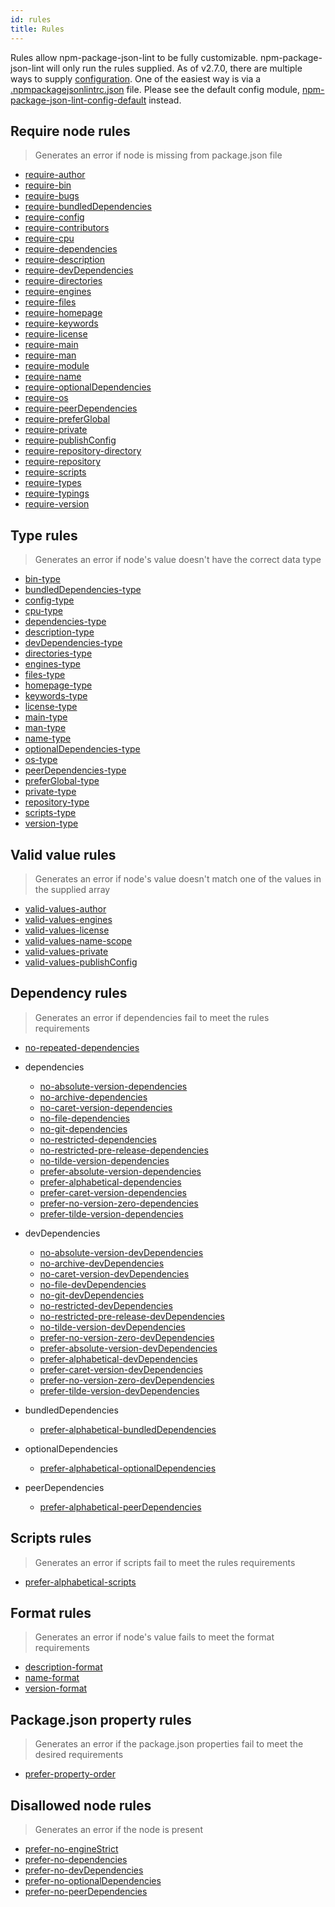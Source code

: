 ```yaml
---
id: rules
title: Rules
---
```


Rules allow npm-package-json-lint to be fully customizable. npm-package-json-lint will only run the rules supplied. As of v2.7.0, there are multiple ways to supply [configuration](configuration.md). One of the easiest way is via a [.npmpackagejsonlintrc.json](rcfile-example.md) file. Please see the default config module, [npm-package-json-lint-config-default](https://github.com/tclindner/npm-package-json-lint-config-default) instead.

## Require node rules

> Generates an error if node is missing from package.json file

* [require-author](rules/required-node/require-author.md)
* [require-bin](rules/required-node/require-bin.md)
* [require-bugs](rules/required-node/require-bugs.md)
* [require-bundledDependencies](rules/required-node/require-bundledDependencies.md)
* [require-config](rules/required-node/require-config.md)
* [require-contributors](rules/required-node/require-contributors.md)
* [require-cpu](rules/required-node/require-cpu.md)
* [require-dependencies](rules/required-node/require-dependencies.md)
* [require-description](rules/required-node/require-description.md)
* [require-devDependencies](rules/required-node/require-devDependencies.md)
* [require-directories](rules/required-node/require-directories.md)
* [require-engines](rules/required-node/require-engines.md)
* [require-files](rules/required-node/require-files.md)
* [require-homepage](rules/required-node/require-homepage.md)
* [require-keywords](rules/required-node/require-keywords.md)
* [require-license](rules/required-node/require-license.md)
* [require-main](rules/required-node/require-main.md)
* [require-man](rules/required-node/require-man.md)
* [require-module](rules/required-node/require-module.md)
* [require-name](rules/required-node/require-name.md)
* [require-optionalDependencies](rules/required-node/require-optionalDependencies.md)
* [require-os](rules/required-node/require-os.md)
* [require-peerDependencies](rules/required-node/require-peerDependencies.md)
* [require-preferGlobal](rules/required-node/require-preferGlobal.md)
* [require-private](rules/required-node/require-private.md)
* [require-publishConfig](rules/required-node/require-publishConfig.md)
* [require-repository-directory](rules/required-node/require-repository-directory.md)
* [require-repository](rules/required-node/require-repository.md)
* [require-scripts](rules/required-node/require-scripts.md)
* [require-types](rules/required-node/require-types.md)
* [require-typings](rules/required-node/require-typings.md)
* [require-version](rules/required-node/require-version.md)

## Type rules

> Generates an error if node's value doesn't have the correct data type

* [bin-type](rules/type/bin-type.md)
* [bundledDependencies-type](rules/type/bundledDependencies-type.md)
* [config-type](rules/type/config-type.md)
* [cpu-type](rules/type/cpu-type.md)
* [dependencies-type](rules/type/dependencies-type.md)
* [description-type](rules/type/description-type.md)
* [devDependencies-type](rules/type/devDependencies-type.md)
* [directories-type](rules/type/directories-type.md)
* [engines-type](rules/type/engines-type.md)
* [files-type](rules/type/files-type.md)
* [homepage-type](rules/type/homepage-type.md)
* [keywords-type](rules/type/keywords-type.md)
* [license-type](rules/type/license-type.md)
* [main-type](rules/type/main-type.md)
* [man-type](rules/type/man-type.md)
* [name-type](rules/type/name-type.md)
* [optionalDependencies-type](rules/type/optionalDependencies-type.md)
* [os-type](rules/type/os-type.md)
* [peerDependencies-type](rules/type/peerDependencies-type.md)
* [preferGlobal-type](rules/type/preferGlobal-type.md)
* [private-type](rules/type/private-type.md)
* [repository-type](rules/type/repository-type.md)
* [scripts-type](rules/type/scripts-type.md)
* [version-type](rules/type/version-type.md)


## Valid value rules

> Generates an error if node's value doesn't match one of the values in the supplied array

* [valid-values-author](rules/valid-values/valid-values-author.md)
* [valid-values-engines](rules/valid-values/valid-values-engines.md)
* [valid-values-license](rules/valid-values/valid-values-license.md)
* [valid-values-name-scope](rules/valid-values/valid-values-name-scope.md)
* [valid-values-private](rules/valid-values/valid-values-private.md)
* [valid-values-publishConfig](rules/valid-values/valid-values-publishConfig.md)

## Dependency rules

> Generates an error if dependencies fail to meet the rules requirements

* [no-repeated-dependencies](rules/dependencies/no-repeated-dependencies.md)

* dependencies
  * [no-absolute-version-dependencies](rules/dependencies/no-absolute-version-dependencies.md)
  * [no-archive-dependencies](rules/dependencies/no-archive-dependencies.md)
  * [no-caret-version-dependencies](rules/dependencies/no-caret-version-dependencies.md)
  * [no-file-dependencies](rules/dependencies/no-file-dependencies.md)
  * [no-git-dependencies](rules/dependencies/no-git-dependencies.md)
  * [no-restricted-dependencies](rules/dependencies/no-restricted-dependencies.md)
  * [no-restricted-pre-release-dependencies](rules/dependencies/no-restricted-pre-release-dependencies.md)
  * [no-tilde-version-dependencies](rules/dependencies/no-tilde-version-dependencies.md)
  * [prefer-absolute-version-dependencies](rules/dependencies/prefer-absolute-version-dependencies.md)
  * [prefer-alphabetical-dependencies](rules/dependencies/prefer-alphabetical-dependencies.md)
  * [prefer-caret-version-dependencies](rules/dependencies/prefer-caret-version-dependencies.md)
  * [prefer-no-version-zero-dependencies](rules/dependencies/prefer-no-version-zero-dependencies.md)
  * [prefer-tilde-version-dependencies](rules/dependencies/prefer-tilde-version-dependencies.md)
* devDependencies
  * [no-absolute-version-devDependencies](rules/dependencies/no-absolute-version-devDependencies.md)
  * [no-archive-devDependencies](rules/dependencies/no-archive-devDependencies.md)
  * [no-caret-version-devDependencies](rules/dependencies/no-caret-version-devDependencies.md)
  * [no-file-devDependencies](rules/dependencies/no-file-devDependencies.md)
  * [no-git-devDependencies](rules/dependencies/no-git-devDependencies.md)
  * [no-restricted-devDependencies](rules/dependencies/no-restricted-devDependencies.md)
  * [no-restricted-pre-release-devDependencies](rules/dependencies/no-restricted-pre-release-devDependencies.md)
  * [no-tilde-version-devDependencies](rules/dependencies/no-tilde-version-devDependencies.md)
  * [prefer-no-version-zero-devDependencies](rules/dependencies/prefer-no-version-zero-devDependencies.md)
  * [prefer-absolute-version-devDependencies](rules/dependencies/prefer-absolute-version-devDependencies.md)
  * [prefer-alphabetical-devDependencies](rules/dependencies/prefer-alphabetical-devDependencies.md)
  * [prefer-caret-version-devDependencies](rules/dependencies/prefer-caret-version-devDependencies.md)
  * [prefer-no-version-zero-devDependencies](rules/dependencies/prefer-no-version-zero-devDependencies.md)
  * [prefer-tilde-version-devDependencies](rules/dependencies/prefer-tilde-version-devDependencies.md)
* bundledDependencies
  * [prefer-alphabetical-bundledDependencies](rules/dependencies/prefer-alphabetical-bundledDependencies.md)
* optionalDependencies
  * [prefer-alphabetical-optionalDependencies](rules/dependencies/prefer-alphabetical-optionalDependencies.md)
* peerDependencies
  * [prefer-alphabetical-peerDependencies](rules/dependencies/prefer-alphabetical-peerDependencies.md)

## Scripts rules

> Generates an error if scripts fail to meet the rules requirements

* [prefer-alphabetical-scripts](rules/scripts/prefer-alphabetical-scripts.md)

## Format rules

> Generates an error if node's value fails to meet the format requirements

* [description-format](rules/format/description-format.md)
* [name-format](rules/format/name-format.md)
* [version-format](rules/format/version-format.md)


## Package.json property rules

> Generates an error if the package.json properties fail to meet the desired requirements

* [prefer-property-order](rules/package-json-properties/prefer-property-order.md)


## Disallowed node rules

> Generates an error if the node is present

* [prefer-no-engineStrict](rules/disallowed-nodes/prefer-no-engineStrict)
* [prefer-no-dependencies](rules/disallowed-nodes/prefer-no-dependencies)
* [prefer-no-devDependencies](rules/disallowed-nodes/prefer-no-devDependencies)
* [prefer-no-optionalDependencies](rules/disallowed-nodes/prefer-no-optionalDependencies)
* [prefer-no-peerDependencies](rules/disallowed-nodes/prefer-no-peerDependencies)
